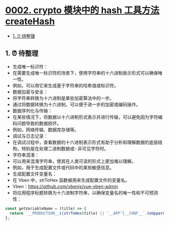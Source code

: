 # [0002. crypto 模块中的 hash 工具方法 createHash](https://github.com/tnotesjs/TNotes.nodejs/tree/main/notes/0002.%20crypto%20%E6%A8%A1%E5%9D%97%E4%B8%AD%E7%9A%84%20hash%20%E5%B7%A5%E5%85%B7%E6%96%B9%E6%B3%95%20createHash)

<!-- region:toc -->

- [1. ⏰ 待整理](#1--待整理)

<!-- endregion:toc -->

## 1. ⏰ 待整理

- 生成唯一标识符：
- 在需要生成唯一标识符的场景下，使用字符串的十六进制表示形式可以确保唯一性。
- 例如，可以用它来生成基于字符串的哈希值或标识符。
- 数据加密与安全：
- 将字符串转换为十六进制是某些加密算法中的一步。
- 通过将数据转换为十六进制，可以便于进一步的加密或编码操作。
- 数据序列化与传输：
- 在某些情况下，将数据以十六进制形式表示并进行传输，可以避免因为字符编码问题导致的数据损坏。
- 例如，网络传输、数据库存储等。
- 调试与日志记录：
- 在调试过程中，查看数据的十六进制表示形式有助于分析和理解数据的底层结构，特别是在处理二进制数据或- 非可见字符时。
- 字符串混淆：
- 可以用来混淆字符串，使其在人类可读的形式上更加难以理解。
- 例如，用于生成配置文件或代码中的某些敏感信息。
- 生成配置文件变量名：
- 在 Vben 中，strToHex 函数被用来生成配置文件的变量名。
- Vben：https://github.com/vbenjs/vue-vben-admin
- 将应用程序标题转换为十六进制字符串，以确保变量名的唯一性和不可预测性：

```js
const getVariableName = (title) => {
  return `__PRODUCTION__${strToHex(title) || '__APP'}__CONF__`.toUpperCase().replace(/\s/g, '');
};
```
